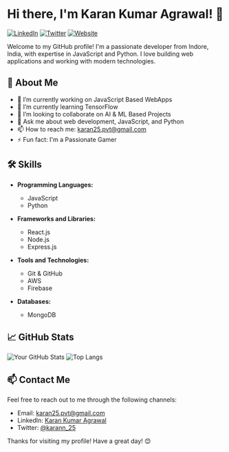 # Hi there, I'm Karan Kumar Agrawal! 👋

[![LinkedIn](https://img.shields.io/badge/LinkedIn-Profile-blue)](https://www.linkedin.com/in/karan-agrawal25/)
[![Twitter](https://img.shields.io/badge/Twitter-Profile-blue)](https://x.com/karann__25)
[![Website](https://img.shields.io/badge/Website-Visit-blue)](https://www.instagram.com/official.kxran)

Welcome to my GitHub profile! I'm a passionate developer from Indore, India, with expertise in JavaScript and Python. I love building web applications and working with modern technologies.

## 🚀 About Me

- 🔭 I’m currently working on JavaScript Based WebApps
- 🌱 I’m currently learning TensorFlow
- 👯 I’m looking to collaborate on AI & ML Based Projects
- 💬 Ask me about web development, JavaScript, and Python
- 📫 How to reach me: [karan25.pvt@gmail.com](mailto:karan25.pvt@gmail.com)
- ⚡ Fun fact: I'm a Passionate Gamer

## 🛠️ Skills

- **Programming Languages:**
  - JavaScript
  - Python

- **Frameworks and Libraries:**
  - React.js
  - Node.js
  - Express.js

- **Tools and Technologies:**
  - Git & GitHub
  - AWS
  - Firebase

- **Databases:**
  - MongoDB

<!-- ## 🏆 Projects

Here are some of the projects I've worked on:

### [Project 1 Name](https://github.com/your-username/project-1)
- **Description:** A brief description of the project.
- **Technologies Used:** List of technologies used.
- **Highlights:** Key features or achievements.

### [Project 2 Name](https://github.com/your-username/project-2)
- **Description:** A brief description of the project.
- **Technologies Used:** List of technologies used.
- **Highlights:** Key features or achievements.

### [Project 3 Name](https://github.com/your-username/project-3)
- **Description:** A brief description of the project.
- **Technologies Used:** List of technologies used.
- **Highlights:** Key features or achievements. -->

## 📈 GitHub Stats

![Your GitHub Stats](https://github-readme-stats.vercel.app/api?username=KDrop25&show_icons=true&theme=radical)
![Top Langs](https://github-readme-stats.vercel.app/api/top-langs/?username=KDrop25&layout=compact&theme=radical)

<!-- ## 🏅 Contributions

I love contributing to open source projects. Here are some repositories I've contributed to:

- [Repository 1](https://github.com/repository-1)
- [Repository 2](https://github.com/repository-2)
- [Repository 3](https://github.com/repository-3) -->

## 📫 Contact Me

Feel free to reach out to me through the following channels:

- Email: [karan25.pvt@gmail.com](mailto:karan25.pvt@gmail.com)
- LinkedIn: [Karan Kumar Agrawal](https://www.linkedin.com/in/karan-agrawal25/)
- Twitter: [@karann_25](https://twitter.com/karann_25)

Thanks for visiting my profile! Have a great day! 😊
